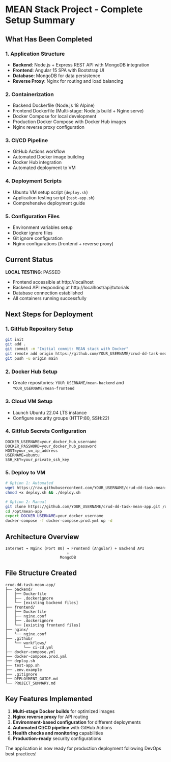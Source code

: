 # MEAN Stack Project - Complete Setup Summary

##  What Has Been Completed

### 1. Application Structure
- **Backend**: Node.js + Express REST API with MongoDB integration
- **Frontend**: Angular 15 SPA with Bootstrap UI
- **Database**: MongoDB for data persistence
- **Reverse Proxy**: Nginx for routing and load balancing

### 2. Containerization
-  Backend Dockerfile (Node.js 18 Alpine)
- Frontend Dockerfile (Multi-stage: Node.js build + Nginx serve)
- Docker Compose for local development
- Production Docker Compose with Docker Hub images
-  Nginx reverse proxy configuration

### 3. CI/CD Pipeline
-  GitHub Actions workflow
-  Automated Docker image building
-  Docker Hub integration
-  Automated deployment to VM

### 4. Deployment Scripts
-  Ubuntu VM setup script (`deploy.sh`)
-  Application testing script (`test-app.sh`)
-  Comprehensive deployment guide

### 5. Configuration Files
-  Environment variables setup
-  Docker ignore files
-  Git ignore configuration
-  Nginx configurations (frontend + reverse proxy)

##  Current Status

**LOCAL TESTING**:  PASSED
- Frontend accessible at http://localhost
- Backend API responding at http://localhost/api/tutorials
- Database connection established
- All containers running successfully

##  Next Steps for Deployment

### 1. GitHub Repository Setup
```bash
git init
git add .
git commit -m "Initial commit: MEAN stack with Docker"
git remote add origin https://github.com/YOUR_USERNAME/crud-dd-task-mean-app.git
git push -u origin main
```

### 2. Docker Hub Setup
- Create repositories: `YOUR_USERNAME/mean-backend` and `YOUR_USERNAME/mean-frontend`

### 3. Cloud VM Setup
- Launch Ubuntu 22.04 LTS instance
- Configure security groups (HTTP:80, SSH:22)

### 4. GitHub Secrets Configuration
```
DOCKER_USERNAME=your_docker_hub_username
DOCKER_PASSWORD=your_docker_hub_password
HOST=your_vm_ip_address
USERNAME=ubuntu
SSH_KEY=your_private_ssh_key
```

### 5. Deploy to VM
```bash
# Option 1: Automated
wget https://raw.githubusercontent.com/YOUR_USERNAME/crud-dd-task-mean-app/main/deploy.sh
chmod +x deploy.sh && ./deploy.sh

# Option 2: Manual
git clone https://github.com/YOUR_USERNAME/crud-dd-task-mean-app.git /opt/mean-app
cd /opt/mean-app
export DOCKER_USERNAME=your_docker_username
docker-compose -f docker-compose.prod.yml up -d
```

##  Architecture Overview

```
Internet → Nginx (Port 80) → Frontend (Angular) + Backend API
                           ↓
                        MongoDB
```

##  File Structure Created

```
crud-dd-task-mean-app/
├── backend/
│   ├── Dockerfile
│   ├── .dockerignore
│   └── [existing backend files]
├── frontend/
│   ├── Dockerfile
│   ├── nginx.conf
│   ├── .dockerignore
│   └── [existing frontend files]
├── nginx/
│   └── nginx.conf
├── .github/
│   └── workflows/
│       └── ci-cd.yml
├── docker-compose.yml
├── docker-compose.prod.yml
├── deploy.sh
├── test-app.sh
├── .env.example
├── .gitignore
├── DEPLOYMENT_GUIDE.md
└── PROJECT_SUMMARY.md
```

##  Key Features Implemented

1. **Multi-stage Docker builds** for optimized images
2. **Nginx reverse proxy** for API routing
3. **Environment-based configuration** for different deployments
4. **Automated CI/CD pipeline** with GitHub Actions
5. **Health checks and monitoring** capabilities
6. **Production-ready** security configurations

The application is now ready for production deployment following DevOps best practices!
